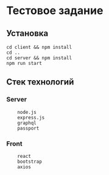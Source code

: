 # Тестовое задание

## Установка

```
cd client && npm install
cd ..
cd server && npm install
npm run start
```
 
## Стек технологий

### Server

```
    node.js
    express.js
    graphql
    passport
```

### Front

```
    react
    bootstrap
    axios
```
